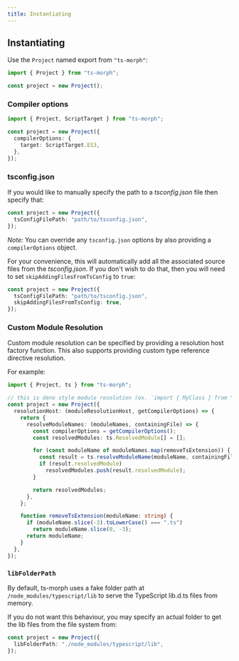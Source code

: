 ```yaml
---
title: Instantiating
---
```


## Instantiating

Use the `Project` named export from `"ts-morph"`:

```ts
import { Project } from "ts-morph";

const project = new Project();
```

### Compiler options

```ts
import { Project, ScriptTarget } from "ts-morph";

const project = new Project({
  compilerOptions: {
    target: ScriptTarget.ES3,
  },
});
```

### tsconfig.json

If you would like to manually specify the path to a _tsconfig.json_ file then specify that:

```ts
const project = new Project({
  tsConfigFilePath: "path/to/tsconfig.json",
});
```

_Note:_ You can override any `tsconfig.json` options by also providing a `compilerOptions` object.

For your convenience, this will automatically add all the associated source files from the _tsconfig.json_. If you don't wish to do that, then you will need to set `skipAddingFilesFromTsConfig` to `true`:

```ts
const project = new Project({
  tsConfigFilePath: "path/to/tsconfig.json",
  skipAddingFilesFromTsConfig: true,
});
```

### Custom Module Resolution

Custom module resolution can be specified by providing a resolution host factory function. This also supports providing custom type reference directive resolution.

For example:

```ts
import { Project, ts } from "ts-morph";

// this is deno style module resolution (ex. `import { MyClass } from "./MyClass.ts"`)
const project = new Project({
  resolutionHost: (moduleResolutionHost, getCompilerOptions) => {
    return {
      resolveModuleNames: (moduleNames, containingFile) => {
        const compilerOptions = getCompilerOptions();
        const resolvedModules: ts.ResolvedModule[] = [];

        for (const moduleName of moduleNames.map(removeTsExtension)) {
          const result = ts.resolveModuleName(moduleName, containingFile, compilerOptions, moduleResolutionHost);
          if (result.resolvedModule)
            resolvedModules.push(result.resolvedModule);
        }

        return resolvedModules;
      },
    };

    function removeTsExtension(moduleName: string) {
      if (moduleName.slice(-3).toLowerCase() === ".ts")
        return moduleName.slice(0, -3);
      return moduleName;
    }
  },
});
```

### `libFolderPath`

By default, ts-morph uses a fake folder path at `/node_modules/typescript/lib` to serve the TypeScript lib.d.ts files from memory.

If you do not want this behaviour, you may specify an actual folder to get the lib files from the file system from:

```ts
const project = new Project({
  libFolderPath: "./node_modules/typescript/lib",
});
```
